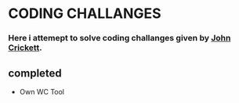 # CODING CHALLANGES

### Here i attemept to solve coding challanges given by [John Crickett](https://codingchallenges.fyi/).

## completed

 - Own WC Tool